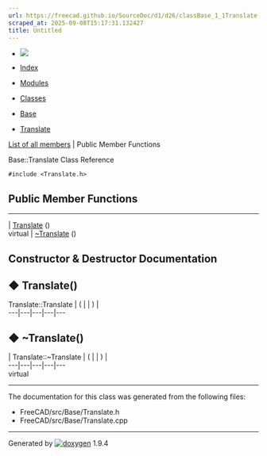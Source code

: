 ```yaml
---
url: https://freecad.github.io/SourceDoc/d1/d26/classBase_1_1Translate.html
scraped_at: 2025-09-08T15:17:31.132427
title: Untitled
---
```


  * [ ![](https://www.freecad.org/svg/logo-freecad.svg) ](https://freecadweb.org "FreeCAD")
  * [Index](../../index.html "Index")
  * [Modules](../../modules.html "Modules list")
  * [Classes](../../annotated.html "Annotated list")

  * [Base](../../db/d07/namespaceBase.html)
  * [Translate](../../d1/d26/classBase_1_1Translate.html)

[List of all members](../../d2/d9c/classBase_1_1Translate-members.html) | Public Member Functions

Base::Translate Class Reference

`#include <Translate.h>`

##  Public Member Functions  
  
---  
|
[Translate](../../d1/d26/classBase_1_1Translate.html#af188c9521b09b9e3e3dd5048bfd0e53e)
()  
virtual | [~Translate](../../d1/d26/classBase_1_1Translate.html#a9b714b19a9593453c055e53a7d0c6e98) ()  
  
## Constructor & Destructor Documentation

## ◆ Translate()

Translate::Translate  | ( | | ) |   
---|---|---|---|---  
  
## ◆ ~Translate()

| Translate::~Translate  | ( | | ) |   
---|---|---|---|---  
virtual  
  
* * *

The documentation for this class was generated from the following files:

  * FreeCAD/src/Base/Translate.h
  * FreeCAD/src/Base/Translate.cpp

* * *

Generated by
[![doxygen](../../doxygen.svg)](https://www.doxygen.org/index.html) 1.9.4

